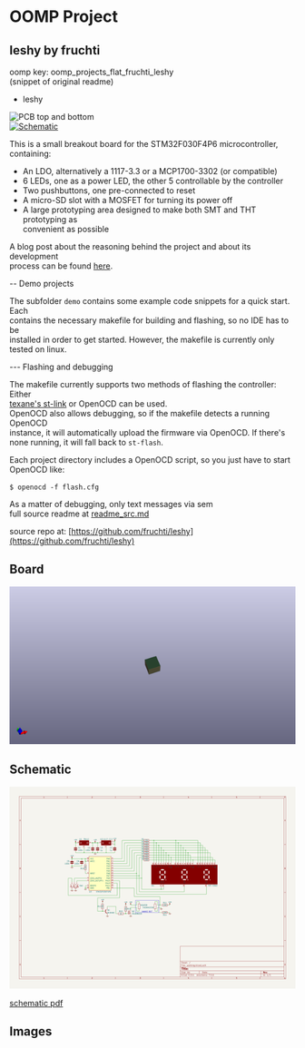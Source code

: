 # OOMP Project  
## leshy  by fruchti  
  
oomp key: oomp_projects_flat_fruchti_leshy  
(snippet of original readme)  
  
- leshy  
  
![PCB top and bottom](./board.jpg)  
[![Schematic](./schematic.png)](./schematic.pdf)  
  
This is a small breakout board for the STM32F030F4P6 microcontroller,  
containing:  
  
 - An LDO, alternatively a 1117-3.3 or a MCP1700-3302 (or compatible)  
 - 6 LEDs, one as a power LED, the other 5 controllable by the controller  
 - Two pushbuttons, one pre-connected to reset  
 - A micro-SD slot with a MOSFET for turning its power off  
 - A large prototyping area designed to make both SMT and THT prototyping as  
   convenient as possible  
  
A blog post about the reasoning behind the project and about its development  
process can be found [here](https://25120.org/post/leshy/).  
  
-- Demo projects  
  
The subfolder `demo` contains some example code snippets for a quick start. Each  
contains the necessary makefile for building and flashing, so no IDE has to be  
installed in order to get started. However, the makefile is currently only  
tested on linux.  
  
  
--- Flashing and debugging  
  
The makefile currently supports two methods of flashing the controller: Either  
[texane's st-link](https://github.com/texane/stlink) or OpenOCD can be used.  
OpenOCD also allows debugging, so if the makefile detects a running OpenOCD  
instance, it will automatically upload the firmware via OpenOCD. If there's  
none running, it will fall back to `st-flash`.  
  
Each project directory includes a OpenOCD script, so you just have to start  
OpenOCD like:  
  
```  
$ openocd -f flash.cfg  
```  
  
As a matter of debugging, only text messages via sem  
  full source readme at [readme_src.md](readme_src.md)  
  
source repo at: [https://github.com/fruchti/leshy](https://github.com/fruchti/leshy)  
## Board  
  
[![working_3d.png](working_3d_600.png)](working_3d.png)  
## Schematic  
  
[![working_schematic.png](working_schematic_600.png)](working_schematic.png)  
  
[schematic pdf](working_schematic.pdf)  
## Images  
